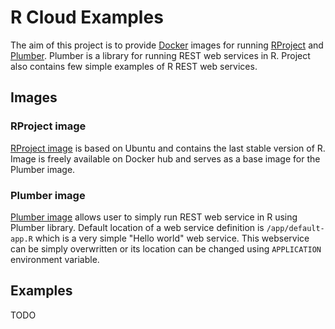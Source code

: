 # R Cloud Examples

The aim of this project is to provide [Docker](https://www.docker.com)
images for running [RProject](https://www.r-project.org) and 
[Plumber](https://www.rplumber.io). Plumber is a library for running
REST web services in R. Project also contains few simple
examples of R REST web services.

## Images

### RProject image

[RProject image](https://hub.docker.com/r/jiripetrlik/rproject)
is based on Ubuntu and contains the last stable version
of R. Image is freely available on Docker hub and serves as
a base image for the Plumber image.

### Plumber image

[Plumber image](https://hub.docker.com/r/jiripetrlik/rproject-plumber)
allows user to simply run REST web service in R using
Plumber library. Default location of a web service definition
is `/app/default-app.R` which is a very simple "Hello world"
web service. This webservice can be simply overwritten or
its location can be changed using `APPLICATION`
environment variable.

## Examples

TODO
